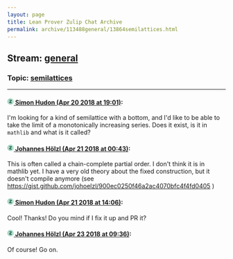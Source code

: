 ```yaml
---
layout: page
title: Lean Prover Zulip Chat Archive 
permalink: archive/113488general/13864semilattices.html
---
```


## Stream: [general](index.html)
### Topic: [semilattices](13864semilattices.html)

---

#### [![Click to go to Zulip](../../assets/img/zulip2.png) Simon Hudon (Apr 20 2018 at 19:01)](https://leanprover.zulipchat.com/#narrow/stream/113488-general/topic/semilattices/near/125457488):
I'm looking for a kind of semilattice with a bottom, and I'd like to be able to take the limit of a monotonically increasing series. Does it exist, is it in `mathlib` and what is it called?

#### [![Click to go to Zulip](../../assets/img/zulip2.png) Johannes Hölzl (Apr 21 2018 at 00:43)](https://leanprover.zulipchat.com/#narrow/stream/113488-general/topic/semilattices/near/125471273):
This is often called a chain-complete partial order. I don't think it is in mathlib yet. I have a very old theory about the fixed construction,  but it doesn't compile anymore (see https://gist.github.com/johoelzl/900ec0250f46a2ac4070bfc4f4fd0405 )

#### [![Click to go to Zulip](../../assets/img/zulip2.png) Simon Hudon (Apr 21 2018 at 14:06)](https://leanprover.zulipchat.com/#narrow/stream/113488-general/topic/semilattices/near/125491615):
Cool! Thanks! Do you mind if I fix it up and PR it?

#### [![Click to go to Zulip](../../assets/img/zulip2.png) Johannes Hölzl (Apr 23 2018 at 09:36)](https://leanprover.zulipchat.com/#narrow/stream/113488-general/topic/semilattices/near/125557833):
Of course! Go on.

